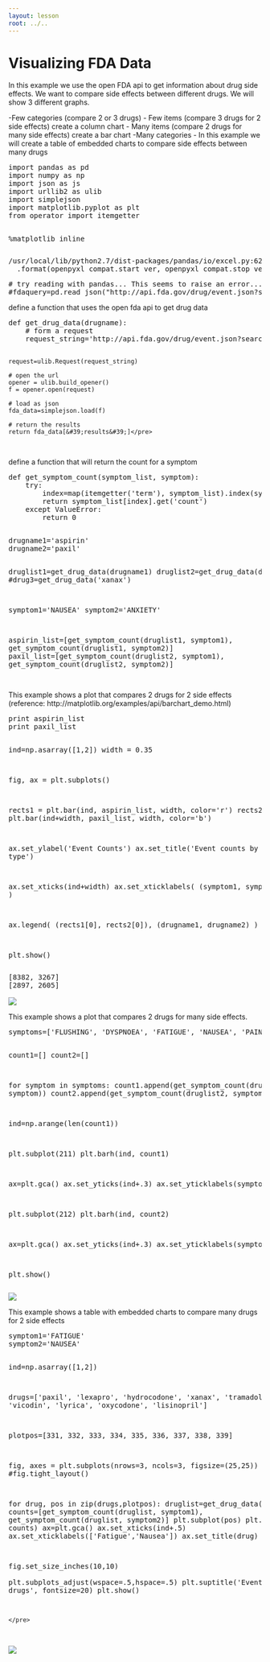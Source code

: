 ```yaml
---
layout: lesson
root: ../..
---
```


# Visualizing FDA Data 


<div>
<p>In this example we use the open FDA api to get information about drug side effects. We want to compare side effects between different drugs. We will show 3 different graphs.</p>
<p>-Few categories (compare 2 or 3 drugs) - Few items (compare 3 drugs for 2 side effects) create a column chart - Many items (compare 2 drugs for many side effects) create a bar chart -Many categories - In this example we will create a table of embedded charts to compare side effects between many drugs</p>
</div>


<div class="in">
<pre>import pandas as pd
import numpy as np
import json as js
import urllib2 as ulib
import simplejson
import matplotlib.pyplot as plt
from operator import itemgetter

%matplotlib inline </pre>
</div>

<div class="out">
<pre>/usr/local/lib/python2.7/dist-packages/pandas/io/excel.py:626: UserWarning: Installed openpyxl is not supported at this time. Use &gt;=1.6.1 and &lt;2.0.0.
  .format(openpyxl_compat.start_ver, openpyxl_compat.stop_ver))
</pre>
</div>


<div class="in">
<pre># try reading with pandas... This seems to raise an error...
#fdaquery=pd.read_json(&#34;http://api.fda.gov/drug/event.json?search=patient.drug.openfda.pharm_class_epc:\&#34;nonsteroidal+anti-inflammatory+drug\&#34;&amp;count=patient.reaction.reactionmeddrapt.exact&#34;)</pre>
</div>


<div>
<p>define a function that uses the open fda api to get drug data</p>
</div>


<div class="in">
<pre>def get_drug_data(drugname):
    # form a request
    request_string=&#39;http://api.fda.gov/drug/event.json?search=patient.drug.medicinalproduct:&#39;+drugname+&#39;&amp;count=patient.reaction.reactionmeddrapt.exact&#39;
    
    request=ulib.Request(request_string)

    # open the url
    opener = ulib.build_opener()
    f = opener.open(request)

    # load as json
    fda_data=simplejson.load(f)
    
    # return the results
    return fda_data[&#39;results&#39;]</pre>
</div>


<div>
<p>define a function that will return the count for a symptom</p>
</div>


<div class="in">
<pre>def get_symptom_count(symptom_list, symptom):
    try:
        index=map(itemgetter(&#39;term&#39;), symptom_list).index(symptom)
        return symptom_list[index].get(&#39;count&#39;)
    except ValueError:
        return 0
    </pre>
</div>


<div class="in">
<pre>drugname1=&#39;aspirin&#39;
drugname2=&#39;paxil&#39;

druglist1=get_drug_data(drugname1)
druglist2=get_drug_data(drugname2)
#drug3=get_drug_data(&#39;xanax&#39;)

symptom1=&#39;NAUSEA&#39;
symptom2=&#39;ANXIETY&#39;

aspirin_list=[get_symptom_count(druglist1, symptom1), get_symptom_count(druglist1, symptom2)]
paxil_list=[get_symptom_count(druglist2, symptom1), get_symptom_count(druglist2, symptom2)]

</pre>
</div>


<div>
<p>This example shows a plot that compares 2 drugs for 2 side effects (reference: http://matplotlib.org/examples/api/barchart_demo.html)</p>
</div>


<div class="in">
<pre>print aspirin_list
print paxil_list

ind=np.asarray([1,2])
width = 0.35 

fig, ax = plt.subplots()

rects1 = plt.bar(ind, aspirin_list, width, color=&#39;r&#39;)
rects2 = plt.bar(ind+width, paxil_list, width, color=&#39;b&#39;)

ax.set_ylabel(&#39;Event Counts&#39;)
ax.set_title(&#39;Event counts by drug type&#39;)

ax.set_xticks(ind+width)
ax.set_xticklabels( (symptom1, symptom2) )

ax.legend( (rects1[0], rects2[0]), (drugname1, drugname2) )

plt.show()</pre>
</div>

<div class="out">
<pre>[8382, 3267]
[2897, 2605]

<img src="../../intermediate/datavis/04-dataviz-fda_files/intermediate/datavis/04-dataviz-fda_10_1.png">
</pre>
</div>


<div>
<p>This example shows a plot that compares 2 drugs for many side effects.</p>
</div>


<div class="in">
<pre>symptoms=[&#39;FLUSHING&#39;, &#39;DYSPNOEA&#39;, &#39;FATIGUE&#39;, &#39;NAUSEA&#39;, &#39;PAIN&#39;, &#39;DIZZINESS&#39;]

count1=[]
count2=[]

for symptom in symptoms:
    count1.append(get_symptom_count(druglist1, symptom))
    count2.append(get_symptom_count(druglist2, symptom))
    
ind=np.arange(len(count1))
                  
plt.subplot(211)
plt.barh(ind, count1)

ax=plt.gca()
ax.set_yticks(ind+.3)
ax.set_yticklabels(symptoms)

plt.subplot(212)
plt.barh(ind, count2)

ax=plt.gca()
ax.set_yticks(ind+.3)
ax.set_yticklabels(symptoms)

plt.show()</pre>
</div>

<div class="out">
<pre>
<img src="../../intermediate/datavis/04-dataviz-fda_files/intermediate/datavis/04-dataviz-fda_12_0.png">
</pre>
</div>


<div>
<p>This example shows a table with embedded charts to compare many drugs for 2 side effects</p>
</div>


<div class="in">
<pre>symptom1=&#39;FATIGUE&#39;
symptom2=&#39;NAUSEA&#39;

ind=np.asarray([1,2])

drugs=[&#39;paxil&#39;, &#39;lexapro&#39;, &#39;hydrocodone&#39;, &#39;xanax&#39;, &#39;tramadol&#39;, &#39;vicodin&#39;, &#39;lyrica&#39;, &#39;oxycodone&#39;, &#39;lisinopril&#39;]

plotpos=[331, 332, 333, 334, 335, 336, 337, 338, 339]

fig, axes = plt.subplots(nrows=3, ncols=3, figsize=(25,25))
#fig.tight_layout()

for drug, pos in zip(drugs,plotpos):
    druglist=get_drug_data(drug)
    counts=[get_symptom_count(druglist, symptom1), get_symptom_count(druglist, symptom2)]
    plt.subplot(pos)
    plt.bar(ind, counts)
    ax=plt.gca()
    ax.set_xticks(ind+.5)
    ax.set_xticklabels([&#39;Fatigue&#39;,&#39;Nausea&#39;])
    ax.set_title(drug)
    
    
fig.set_size_inches(10,10)    
plt.subplots_adjust(wspace=.5,hspace=.5)
plt.suptitle(&#39;Event counts for drugs&#39;, fontsize=20)
plt.show()
            
            
    
    </pre>
</div>

<div class="out">
<pre>
<img src="../../intermediate/datavis/04-dataviz-fda_files/intermediate/datavis/04-dataviz-fda_14_0.png">
</pre>
</div>


<div class="in">
<pre></pre>
</div>
